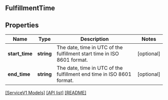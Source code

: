 ## FulfillmentTime

## Properties

Name | Type | Description | Notes
------------ | ------------- | ------------- | -------------
**start_time** | **string** | The date, time in UTC of the fulfillment start time in ISO 8601 format. | [optional]
**end_time** | **string** | The date, time in UTC of the fulfillment end time in ISO 8601 format. | [optional]

[[ServiceV1 Models]](../) [[API list]](../../Api) [[README]](../../../README.md)
